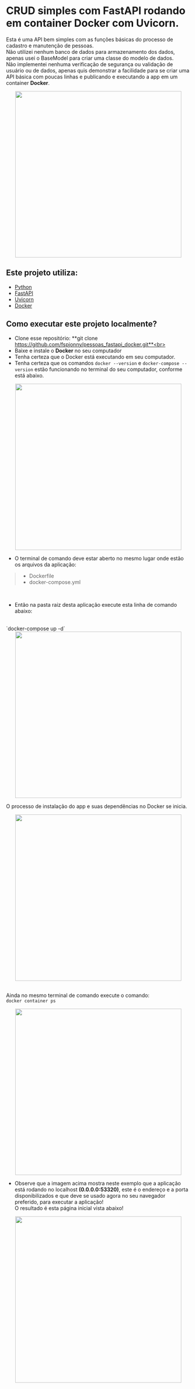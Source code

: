 # CRUD simples com FastAPI rodando em container Docker com Uvicorn.
Esta é uma API bem simples com as funções básicas do processo de cadastro e manutenção de pessoas.</br>
Não utilizei nenhum banco de dados para armazenamento dos dados, apenas usei o BaseModel para criar uma classe do modelo de dados.</br>
Não implementei nenhuma verificação de segurança ou validação de usuário ou de dados, apenas quis demonstrar a facilidade para se criar uma API básica com poucas linhas e publicando e executando a app em um container **Docker**.

<div align="center">
<img width="455" src="https://i.imgur.com/UgfxPCg.png">
</div>

## Este projeto utiliza:

* [Python](https://www.python.org/)
* [FastAPI](https://fastapi.tiangolo.com/)
* [Uvicorn](https://www.uvicorn.org/)
* [Docker](https://www.docker.com/)

## Como executar este projeto localmente?

* Clone esse repositório: **git clone https://github.com/fspjonny/pessoas_fastapi_docker.git**<br>
* Baixe e instale o **Docker** no seu computador
* Tenha certeza que o Docker está executando em seu computador.
* Tenha certeza que os comandos `docker --version` e `docker-compose --version` estão funcionando no terminal do seu computador, conforme está abaixo.
<div align="center">
<img width="455" src="https://i.imgur.com/F55l9FY.png">
</div>


* O terminal de comando deve estar aberto no mesmo lugar onde estão os arquivos da aplicação:</br>
> - Dockerfile
> - docker-compose.yml
</br>

* Então na pasta raiz desta aplicação execute esta linha de comando abaixo:
</br>
`docker-compose up -d`
<div align="center">
<img width="455" src="https://i.imgur.com/uHD5BmR.png">
</div>

O processo de instalação do app e suas dependências no Docker se inicia.
<div align="center">
<img width="455" src="https://i.imgur.com/z3eAuz8.png">
</div>

</br>Ainda no mesmo terminal de comando execute o comando:
</br>
`docker container ps`
<div align="center">
<img width="455" src="https://i.imgur.com/QHRmBSi.png">
</div>

* Observe que a imagem acima mostra neste exemplo que a aplicação está rodando no localhost **(0.0.0.0:53320)**, este é o endereço e a porta disponibilizados e que deve se usado agora no seu navegador preferido, para executar a aplicação!</br>
O resultado é esta página inicial vista abaixo!
<div align="center">
<img width="455" src="https://i.imgur.com/ePGJWQu.png">
</div>
